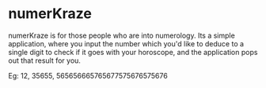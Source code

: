 # numerKraze

numerKraze is for those people who are into numerology. 
Its a simple application, where you input the number which you'd like to deduce to a single digit to check if it goes with your horoscope, and the application pops out that result for you.

Eg: 12, 35655, 565656665765677575676575676
